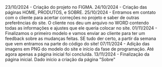 23/10/2024 - Criação do projeto no FIGMA. 
24/10/2024 - Criação das páginas HOME, PRODUTOS, e SOBRE.
25/10/2024 - Entramos em contato com o cliente para acertar correções no projeto e saber de outras preferências do site. O cliente nos deu um arquivo no WORD contendo todas as informações e ajustes que ele queria colocar no site. 
01/11/2024 - Finalizamos o primeiro modelo e vamos enviar ao cliente para ter um feedback sobre as mudanças feitas. SE tudo der certo, a partir da semana que vem entramos na parte do código do site!
07/11/2024 - Adição das imagens em PNG do modelo do site e início da fase de programação. Até agora apenas a página inicial foi concluída.
13/11/2024 - Finalização da página inicial. Dado início a criação da página "Sobre"
